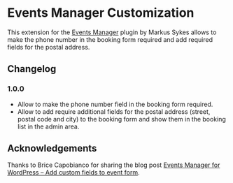 # Events Manager Customization

This extension for the [Events Manager](https://wordpress.org/plugins/events-manager/) 
plugin by Markus Sykes allows to make the phone number in the booking form required
and add required fields for the postal address.


## Changelog

### 1.0.0
- Allow to make the phone number field in the booking form required.
- Allow to add require additional fields for the postal address (street, postal code and city) to the booking form
    and show them in the booking list in the admin area.


## Acknowledgements

Thanks to Brice Capobianco for sharing the blog post
[Events Manager for WordPress – Add custom fields to event form](https://www.b-website.com/events-manager-wordpress-add-custom-fields-event-form).
